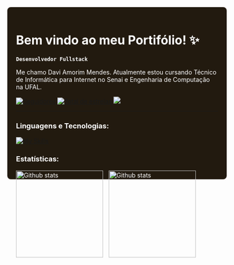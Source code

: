 <div style="background-color: #221a0f; color: #ffffff; padding: 20px; border-radius: 8px;">

# Bem vindo ao meu Portifólio! ✨
**`Desenvolvedor Fullstack`**

Me chamo Davi Amorim Mendes. Atualmente estou cursando Técnico de Informática para Internet no Senai e Engenharia de Computação na UFAL.

<p align="left"> 
    <a href="https://github.com/davi-amorim-mendes?tab=followers">
        <img 
            alt="Seguidores" 
            title="Me siga no GitHub" 
            src="https://custom-icon-badges.demolab.com/github/followers/davi-amorim-mendes?color=d3af86&labelColor=ca2d33&style=for-the-badge&logo=github&label=Seguidores&logoColor=white"
        />
    </a>
    <a href="https://github.com/davi-amorim-mendes?tab=repositories&sort=stargazers">
        <img 
            alt="Total de estrelas" 
            title="Total de estrelas GitHub" 
            src="https://custom-icon-badges.demolab.com/github/stars/davi-amorim-mendes?color=d3af86&style=for-the-badge&labelColor=809146&logo=star&label=estrelas"
        />
    </a>
    <a href="https://br.linkedin.com/in/davi-amorim-mendes-022a01307" target="_blank"><img src="https://img.shields.io/badge/-LinkedIn-%230077B5?style=for-the-badge&logo=linkedin&logoColor=white" target="_blank"></a>
</p>

---

### Linguagens e Tecnologias:
[![My Skills](https://skillicons.dev/icons?i=html,css,bootstrap,js,php,mysql,git,c)](https://skillicons.dev)

### Estatísticas:
<img 
    align="left"
    alt="Github stats" 
    height="200"
    style="padding-right: 10px;"
    src="https://github-readme-stats.vercel.app/api?username=davi-amorim-mendes&show_icons=true&theme=gruvbox&include_all_commits=true&locale=pt-br&bg_color=362712&icon_color=809146&text_color=d3af86&title_color=f48f2b"
/>
<img 
    align="left" 
    alt="Github stats"  
    height="200" 
    style="padding-right: 10px;" 
    src="https://github-readme-stats.vercel.app/api/top-langs/?username=davi-amorim-mendes&theme=gruvbox&include_all_commits=true&locale=pt-br&custom_title=Tecnologias&bg_color=362712&icon_color=809146&text_color=d3af86&title_color=f48f2b"
/>  

</div>